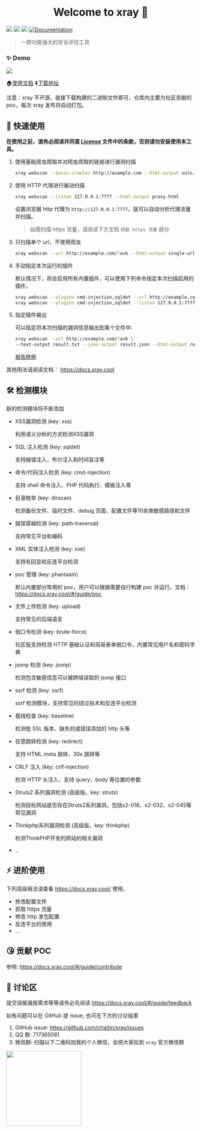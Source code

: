 <h1 align="center">Welcome to xray 👋</h1>
<p>
  <img src="https://img.shields.io/github/release/chaitin/xray.svg" />
  <img src="https://img.shields.io/github/release-date/chaitin/xray.svg?color=blue&label=update" />
  <img src="https://img.shields.io/badge/go report-A+-brightgreen.svg" />
  <a href="https://chaitin.github.io/xray/#/">
    <img alt="Documentation" src="https://img.shields.io/badge/documentation-yes-brightgreen.svg" target="_blank" />
  </a>
</p>

> 一款功能强大的安全评估工具 

### ✨ Demo

![](https://docs.xray.cool/assets/term.svg)

🏠[使用文档](https://docs.xray.cool)  ⬇️[下载地址](https://github.com/chaitin/xray/releases)

注意：xray 不开源，直接下载构建的二进制文件即可，仓库内主要为社区贡献的 poc，每次 xray 发布将自动打包。

## 🚀 快速使用

**在使用之前，请务必阅读并同意 [License](https://github.com/chaitin/xray/blob/master/LICENSE.md) 文件中的条款，否则请勿安装使用本工具。**

1. 使用基础爬虫爬取并对爬虫爬取的链接进行漏洞扫描
    
    ```bash
    xray webscan --basic-crawler http://example.com --html-output vuln.html
    ```

1. 使用 HTTP 代理进行被动扫描
    
    ```bash
    xray webscan --listen 127.0.0.1:7777 --html-output proxy.html
    ```
   设置浏览器 http 代理为 `http://127.0.0.1:7777`，就可以自动分析代理流量并扫描。
   
   >如需扫描 https 流量，请阅读下方文档 `抓取 https 流量` 部分

1. 只扫描单个 url，不使用爬虫
    
    ```bash
    xray webscan --url http://example.com/?a=b --html-output single-url.html
    ```

1. 手动指定本次运行的插件
   
   默认情况下，将会启用所有内置插件，可以使用下列命令指定本次扫描启用的插件。
   
   ```bash
   xray webscan --plugins cmd-injection,sqldet --url http://example.com
   xray webscan --plugins cmd-injection,sqldet --listen 127.0.0.1:7777
   ```
      
1. 指定插件输出

    可以指定将本次扫描的漏洞信息输出到某个文件中:
    
    ```bash
    xray webscan --url http://example.com/?a=b \
    --text-output result.txt --json-output result.json --html-output report.html
    ```
    
    [报告样例](https://docs.xray.cool/assets/report_example.html)

其他用法请阅读文档： https://docs.xray.cool


## 🛠 检测模块

新的检测模块将不断添加

 - XSS漏洞检测 (key: xss)

   利用语义分析的方式检测XSS漏洞

 - SQL 注入检测 (key: sqldet)

   支持报错注入、布尔注入和时间盲注等

 - 命令/代码注入检测 (key: cmd-injection)

   支持 shell 命令注入、PHP 代码执行、模板注入等

 - 目录枚举 (key: dirscan)

   检测备份文件、临时文件、debug 页面、配置文件等10余类敏感路径和文件

 - 路径穿越检测 (key: path-traversal)

   支持常见平台和编码

 - XML 实体注入检测 (key: xxe)

   支持有回显和反连平台检测

 - poc 管理 (key: phantasm)

   默认内置部分常用的 poc，用户可以根据需要自行构建 poc 并运行。文档：https://docs.xray.cool/#/guide/poc

 - 文件上传检测 (key: upload)

   支持常见的后端语言

 - 弱口令检测 (key: brute-force)

   社区版支持检测 HTTP 基础认证和简易表单弱口令，内置常见用户名和密码字典

 - jsonp 检测 (key: jsonp)

   检测包含敏感信息可以被跨域读取的 jsonp 接口

 - ssrf 检测 (key: ssrf)

   ssrf 检测模块，支持常见的绕过技术和反连平台检测

 - 基线检查 (key: baseline)

   检测低 SSL 版本、缺失的或错误添加的 http 头等

 - 任意跳转检测 (key: redirect)

   支持 HTML meta 跳转、30x 跳转等

 - CRLF 注入 (key: crlf-injection)

   检测 HTTP 头注入，支持 query、body 等位置的参数
 
 - Struts2 系列漏洞检测 (高级版，key: struts)

   检测目标网站是否存在Struts2系列漏洞，包括s2-016、s2-032、s2-045等常见漏洞

 - Thinkphp系列漏洞检测 (高级版，key: thinkphp)

   检测ThinkPHP开发的网站的相关漏洞
 
 - ..


## ⚡️ 进阶使用

下列高级用法请查看 https://docs.xray.cool/ 使用。

 - 修改配置文件
 - 抓取 https 流量
 - 修改 http 发包配置
 - 反连平台的使用
 - ...

## 😘 贡献 POC

参照: https://docs.xray.cool/#/guide/contribute

## 📝 讨论区

提交误报漏报需求等等请务必先阅读 https://docs.xray.cool/#/guide/feedback

如有问题可以在 GitHub 提 issue, 也可在下方的讨论组里

1. GitHub issue: https://github.com/chaitin/xray/issues
1. QQ 群: 717365081
1. 微信群: 扫描以下二维码加我的个人微信，会把大家拉到 `xray` 官方微信群    

<img src="https://docs.xray.cool/assets/wechat.jpg?nocache=_" height="200px">